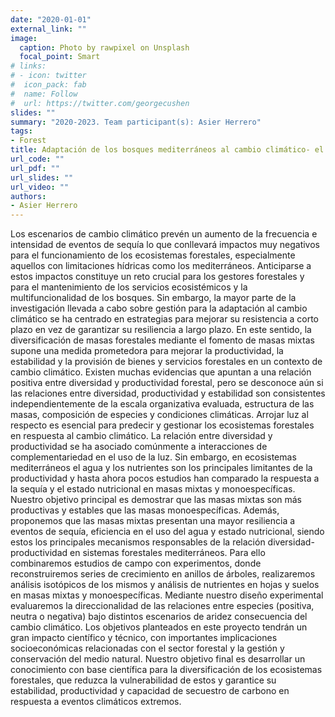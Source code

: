 ```yaml
---
date: "2020-01-01"
external_link: ""
image:
  caption: Photo by rawpixel on Unsplash
  focal_point: Smart
# links:
# - icon: twitter
#  icon_pack: fab
#  name: Follow
#  url: https://twitter.com/georgecushen
slides: ""
summary: "2020-2023. Team participant(s): Asier Herrero"
tags:
- Forest
title: Adaptación de los bosques mediterráneos al cambio climático- el papel de las masas mixtas en el fomento de la resiliencia a eventos de sequía (ADAPTAMIX, PID2019-110470RA-I00).
url_code: ""
url_pdf: ""
url_slides: ""
url_video: ""
authors: 
- Asier Herrero
---
```


Los escenarios de cambio climático prevén un aumento de la frecuencia e intensidad de eventos de sequía lo que conllevará impactos muy negativos para el funcionamiento de los ecosistemas forestales, especialmente aquellos con limitaciones hídricas como los mediterráneos. Anticiparse a estos impactos constituye un reto crucial para los gestores forestales y para el mantenimiento de los servicios ecosistémicos y la multifuncionalidad de los bosques. Sin embargo, la mayor parte de la investigación llevada a cabo sobre gestión para la adaptación al cambio climático se ha centrado en estrategias para mejorar su resistencia a corto plazo en vez de garantizar su resiliencia a largo plazo. En este sentido, la diversificación de masas forestales mediante el fomento de masas mixtas supone una medida prometedora para mejorar la productividad, la estabilidad y la provisión de bienes y servicios forestales en un contexto de cambio climático. Existen muchas evidencias que apuntan a una relación positiva entre diversidad y productividad forestal, pero se desconoce aún si las relaciones entre diversidad, productividad y estabilidad son consistentes independientemente de la escala organizativa evaluada, estructura de las masas, composición de especies y condiciones climáticas. Arrojar luz al respecto es esencial para predecir y gestionar los ecosistemas forestales en respuesta al cambio climático. La relación entre diversidad y productividad se ha asociado comúnmente a interacciones de complementariedad en el uso de la luz. Sin embargo, en ecosistemas mediterráneos el agua y los nutrientes son los principales limitantes de la productividad y hasta ahora pocos estudios han comparado la respuesta a la sequía y el estado nutricional en masas mixtas y monoespecíficas. Nuestro objetivo principal es demostrar que las masas mixtas son más productivas y estables que las masas monoespecíficas. Además, proponemos que las masas mixtas presentan una mayor resiliencia a eventos de sequía, eficiencia en el uso del agua y estado nutricional, siendo estos los principales mecanismos responsables de la relación diversidad-productividad en sistemas forestales mediterráneos. Para ello combinaremos estudios de campo con experimentos, donde reconstruiremos series de crecimiento en anillos de árboles, realizaremos análisis isotópicos de los mismos y análisis de nutrientes en hojas y suelos en masas mixtas y monoespecíficas. Mediante nuestro diseño experimental evaluaremos la direccionalidad de las relaciones entre especies (positiva, neutra o negativa) bajo distintos escenarios de aridez consecuencia del cambio climático. Los objetivos planteados en este proyecto tendrán un gran impacto científico y técnico, con importantes implicaciones socioeconómicas relacionadas con el sector forestal y la gestión y conservación del medio natural. Nuestro objetivo final es desarrollar un conocimiento con base científica para la diversificación de los ecosistemas forestales, que reduzca la vulnerabilidad de estos y garantice su estabilidad, productividad y capacidad de secuestro de carbono en respuesta a eventos climáticos extremos. 
